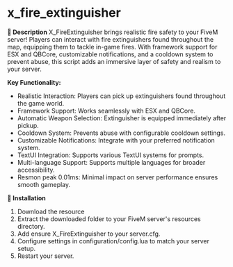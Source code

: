 # x_fire_extinguisher

**:memo: Description**
X_FireExtinguisher brings realistic fire safety to your FiveM server! Players can interact with fire extinguishers found throughout the map, equipping them to tackle in-game fires. With framework support for ESX and QBCore, customizable notifications, and a cooldown system to prevent abuse, this script adds an immersive layer of safety and realism to your server.

**Key Functionality:**
- Realistic Interaction: Players can pick up extinguishers found throughout the game world.
- Framework Support: Works seamlessly with ESX and QBCore.
- Automatic Weapon Selection: Extinguisher is equipped immediately after pickup.
- Cooldown System: Prevents abuse with configurable cooldown settings.
- Customizable Notifications: Integrate with your preferred notification system.
- TextUI Integration: Supports various TextUI systems for prompts.
- Multi-language Support: Supports multiple languages for broader accessibility.
- Resmon peak 0.01ms: Minimal impact on server performance ensures smooth gameplay.


**:wrench: Installation**
1. Download the resource
2. Extract the downloaded folder to your FiveM server's resources directory.
3. Add ensure X_FireExtinguisher to your server.cfg.
4. Configure settings in configuration/config.lua to match your server setup.
5. Restart your server.

